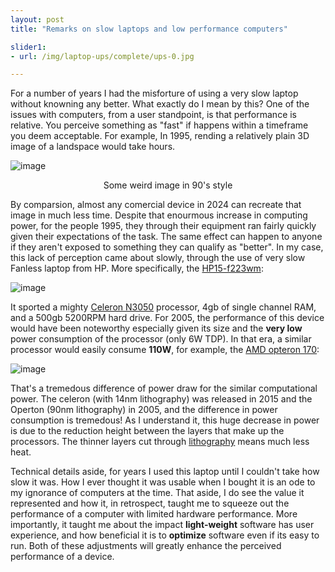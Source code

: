 ```yaml
---
layout: post
title: "Remarks on slow laptops and low performance computers"

slider1:
- url: /img/laptop-ups/complete/ups-0.jpg

---
```


For a number of years I had the misforture of using a very slow laptop without knowning any better. What exactly do I mean by this? One of the issues with computers, from a user standpoint, is that performance is relative. You perceive something as "fast" if happens within a timeframe you deem acceptable. For example, In 1995, rending a relatively plain 3D image of a landspace would take hours. 

![image](https://i.pcmag.com/imagery/lineups/03osSl1r3F5I1dhTDdpMJDO-1.fit_lim.size_768x432.v1569492816.jpg)
<p align="center">Some weird image in 90's style</p>

By comparsion, almost any comercial device in 2024 can recreate that image in much less time. Despite that enourmous increase in computing power, for the people 1995, they through their equipment ran fairly quickly given their expectations of the task. The same effect can happen to anyone if they aren't exposed to something they can qualify as "better". In my case, this lack of perception came about slowly, through the use of very slow Fanless laptop from HP. More specifically, the [HP15-f223wm](https://support.hp.com/us-en/product/product-specs/hp-15-f200-notebook-pc-series/model/8857447):

![image](https://shop.usapawn.com/files/inventory/ebay/1545226/1643212257-lg.jpg)

It sported a mighty [Celeron N3050](https://ark.intel.com/content/www/us/en/ark/products/87257/intel-celeron-processor-n3050-2m-cache-up-to-2-16-ghz.html) processor, 4gb of single channel RAM, and a 500gb 5200RPM hard drive. For 2005, the performance of this device would have been noteworthy especially given its size and the __very low__ power consumption of the processor (only 6W TDP). In that era, a similar processor would easily consume __110W__, for example, the [AMD opteron 170](https://www.cpu-upgrade.com/CPUs/AMD/Dual-Core_Opteron/170.html): 

![image](https://c1.neweggimages.com/ProductImage/19-103-585-01.jpg)

That's a tremedous difference of power draw for the similar computational power. The celeron (with 14nm lithography) was released in 2015 and the Operton (90nm lithography) in 2005, and the difference in power consumption is tremedous! As I understand it, this huge decrease in power is due to the reduction height between the layers that make up the processors. The thinner layers cut through [lithography](https://inc42.com/glossary/lithography/) means much less heat. 

Technical details aside, for years I used this laptop until I couldn't take how slow it was. How I ever thought it was usable when I bought it is an ode to my ignorance of computers at the time. That aside, I do see the value it represented and how it, in retrospect, taught me to squeeze out the performance of a computer with limited hardware performance. More importantly, it taught me about the impact **light-weight** software has user experience, and how beneficial it is to **optimize** software even if its easy to run. Both of these adjustments will greatly enhance the perceived performance of a device. 


 
